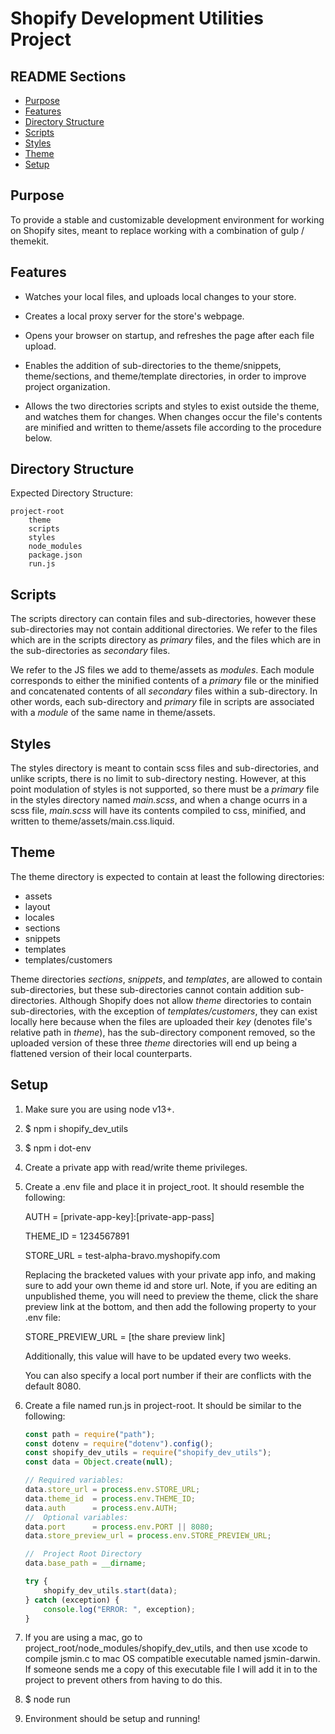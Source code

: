 # Shopify Development Utilities Project


## README Sections

+ [Purpose](#Purpose)
+ [Features](#Features)
+ [Directory Structure](#DirectoryStructure)
+ [Scripts](#Scripts)
+ [Styles](#Styles)
+ [Theme](#Theme)
+ [Setup](#Setup)


## Purpose

To provide a stable and customizable development environment for working on Shopify
sites, meant to replace working with a combination of gulp / themekit.


## Features

- Watches your local files, and uploads local changes to your store.

- Creates a local proxy server for the store's webpage.

- Opens your browser on startup, and refreshes the page after each file upload.

- Enables the addition of sub-directories to the theme/snippets, theme/sections,
and theme/template directories, in order to improve project organization.

- Allows the two directories scripts and styles to exist outside the theme, and
watches them for changes.  When changes occur the file's contents are minified and
written to theme/assets file according to the procedure below.


## Directory Structure

Expected Directory Structure:

    project-root
        theme
        scripts
        styles
        node_modules
        package.json
        run.js


## Scripts

The scripts directory can contain files and sub-directories, however these sub-directories
may not contain additional directories. We refer to the files which are in the scripts
directory as *primary* files, and the files which are in the sub-directories as *secondary* files.

We refer to the JS files we add to theme/assets as *modules*. Each module corresponds
to either the minified contents of a *primary* file or the minified and concatenated contents
of all *secondary* files within a sub-directory.  In other words, each sub-directory and *primary*
file in scripts are associated with a *module* of the same name in theme/assets.


## Styles

The styles directory is meant to contain scss files and sub-directories, and
unlike scripts, there is no limit to sub-directory nesting.  However, at this point
modulation of styles is not supported, so there must be a *primary* file in the styles
directory named *main.scss*, and when a change ocurrs in a scss file, *main.scss* will have
its contents compiled to css, minified, and written to theme/assets/main.css.liquid.


## Theme

The theme directory is expected to contain at least the following directories:

- assets
- layout
- locales
- sections
- snippets
- templates
- templates/customers

Theme directories *sections*, *snippets*, and *templates*, are allowed to contain
sub-directories, but these sub-directories cannot contain addition sub-directories.
Although Shopify does not allow *theme* directories to contain sub-directories, with
the exception of *templates/customers*, they can exist locally here because when the
files are uploaded their *key* (denotes file's relative path in *theme*), has the
sub-directory component removed, so the uploaded version of these three *theme* directories
will end up being a flattened version of their local counterparts.


## Setup

1. Make sure you are using node v13+.

2. $ npm i shopify_dev_utils

3. $ npm i dot-env

4. Create a private app with read/write theme privileges.

5. Create a .env file and place it in project_root.  It should resemble the following:

    AUTH = [private-app-key]:[private-app-pass]
    
    THEME_ID = 1234567891
    
    STORE_URL = test-alpha-bravo.myshopify.com

    Replacing the bracketed values with your private app info, and making sure to add
    your own theme id and store url.  Note, if you are editing an unpublished theme,
    you will need to preview the theme, click the share preview link at the bottom,
    and then add the following property to your .env file:

    STORE_PREVIEW_URL = [the share preview link]

    Additionally, this value will have to be updated every two weeks.

    You can also specify a local port number if their are conflicts with the default 8080.

6. Create a file named run.js in project-root. It should be similar to the following:
    ```javascript
    const path = require("path");
    const dotenv = require("dotenv").config();
    const shopify_dev_utils = require("shopify_dev_utils");
    const data = Object.create(null);

    // Required variables:
    data.store_url = process.env.STORE_URL;
    data.theme_id  = process.env.THEME_ID;
    data.auth      = process.env.AUTH;
    //  Optional variables:
    data.port      = process.env.PORT || 8080;
    data.store_preview_url = process.env.STORE_PREVIEW_URL;

    //  Project Root Directory
    data.base_path = __dirname;

    try {
        shopify_dev_utils.start(data);
    } catch (exception) {
        console.log("ERROR: ", exception);
    }
    ```

7. If you are using a mac, go to project_root/node_modules/shopify_dev_utils,
and then use xcode to compile jsmin.c to mac OS compatible executable named jsmin-darwin.
If someone sends me a copy of this executable file I will add it in to the project
to prevent others from having to do this.

8. $ node run

9. Environment should be setup and running!
